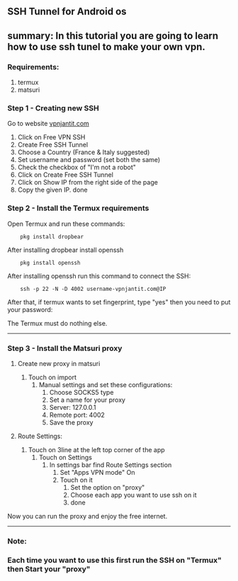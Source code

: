 ## SSH Tunnel for Android os

summary:
    In this tutorial you are going to learn how to use ssh tunel to make your own vpn.    
---

### Requirements:

1. termux
2. matsuri

### Step 1 - Creating new SSH
Go to website [vpnjantit.com](https://vpanjantit.com)
1. Click on Free VPN SSH
2. Create Free SSH Tunnel
3. Choose a Country (France & Italy suggested)
4. Set username and password (set both the same)
5. Check the checkbox of "I'm not a robot"
6. Click on Create Free SSH Tunnel
7. Click on Show IP from the right side of the page
8. Copy the given IP.
done

### Step 2 - Install the Termux requirements
Open Termux and run these commands:

```text
    pkg install dropbear
```

After installing dropbear install openssh

```text
    pkg install openssh
```

After installing openssh run this command to connect the SSH:

```text
    ssh -p 22 -N -D 4002 username-vpnjantit.com@IP
```
After that, if termux wants to set fingerprint, type "yes" then you need to put your password:

The Termux must do nothing else.

---
### Step 3 - Install the Matsuri proxy

1. Create new proxy in matsuri
   1. Touch on import
      1. Manual settings and set these configurations:
         1. Choose SOCKS5 type
         2. Set a name for your proxy
         3. Server: 127.0.0.1
         4. Remote port: 4002
         5. Save the proxy

2. Route Settings:
   1. Touch on 3line at the left top corner of the app
        1. Touch on Settings
           1. In settings bar find Route Settings section
                1. Set "Apps VPN mode" On
                2. Touch on it
                    1. Set the option on "proxy"
                    2. Choose each app you want to use ssh on it
                    3. done

Now you can run the proxy and enjoy the free internet.

---
### Note:
### Each time you want to use this first run the SSH on "Termux" then Start your "proxy"

